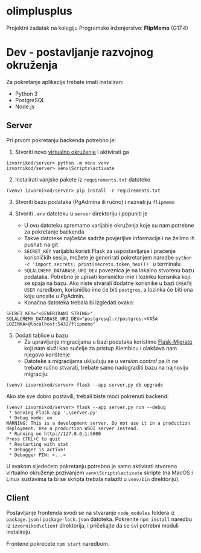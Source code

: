 # olimplusplus

Projektni zadatak na kolegiju Programsko inženjerstvo: **FlipMemo** (G17.4)

Dev - postavljanje razvojnog okruženja
======

Za pokretanje aplikacije trebate imati instaliran:
- Python 3
- PostgreSQL
- Node.js

## Server

Pri prvom pokretanju backenda potrebno je:
1. Stvoriti novo [virtualno okruženje](https://docs.python.org/3/tutorial/venv.html) i aktivirati ga 
```console
izvornikod/server> python -m venv venv
izvornikod/server> venv\Scripts\activate
```

2. Instalirati vanjske pakete iz `requirements.txt` datoteke
```console
(venv) izvornikod/server> pip install -r requirements.txt
```

3. Stvoriti bazu podataka (PgAdmina ili ručno) i nazvati ju `flipmemo`

4. Stvoriti `.env` datoteku u `server` direktoriju i popuniti je
	- U ovu datoteku spremamo varijable okruženja koje su nam potrebne za pokretanje backenda
	- Takve datoteke najčešće sadrže povjerljive informacije i ne želimo ih pushati na git
	- `SECRET_KEY` varijablu koristi Flask za uspostavljanje i praćenje korisničkih sesija, možete je generirati pokretanjem naredbe `python -c 'import secrets; print(secrets.token_hex())'` u terminalu
	- `SQLALCHEMY_DATABASE_URI_DEV` poveznica je na lokalno stvorenu bazu podataka. Potrebno je upisati korisničko ime i lozinku korisnika koji se spaja na bazu. Ako niste stvarali dodatne korisnike u bazi `CREATE USER` naredbom, korisničko ime će biti `postgres`, a lozinka će biti ona koju unosite u PgAdmin.
	- Konačna datoteka trebala bi izgledati ovako:
```env
SECRET_KEY="<GENERIRANI STRING>"
SQLALCHEMY_DATABASE_URI_DEV="postgresql://postgres:<VAŠA LOZINKA>@localhost:5432/flipmemo"
```

5. Dodati tablice u bazu
	- Za upravljanje migracijama u bazi podataka koristimo [Flask-Migrate](https://flask-migrate.readthedocs.io/en/latest/) koji nam služi kao sučelje za pristup Alembicu i olakšava nam njegovo korištenje
	- Datoteke s migracijama uključuju se u _version control_ pa ih ne trebate ručno stvarati, trebate samo nadograditi bazu na najnoviju migraciju:
```console
(venv) izvornikod/server> flask --app server.py db upgrade
```

Ako ste sve dobro postavili, trebali biste moći pokrenuti backend:
```console
(venv) izvornikod/server> flask --app server.py run --debug
 * Serving Flask app '.\server.py'
 * Debug mode: on
WARNING: This is a development server. Do not use it in a production deployment. Use a production WSGI server instead.
 * Running on http://127.0.0.1:5000
Press CTRL+C to quit
 * Restarting with stat
 * Debugger is active!
 * Debugger PIN: <...>
```

U svakom sljedećem pokretanju potrebno je samo aktivirati stvoreno virtualno okruženje pozivanjem `venv\Scripts\activate` skripte (na MacOS i Linux sustavima ta bi se skripta trebala nalaziti u `venv/bin` direktoriju).

## Client

Postavljanje frontenda svodi se na stvaranje `node_modules` foldera iz `package.json` i `package-lock.json` datoteka. Pokrenite `npm install` naredbu iz `izvornikod\client` direktorija, i pričekajte da se svi potrebni moduli instaliraju. 

Frontend pokrećete `npm start` naredbom.